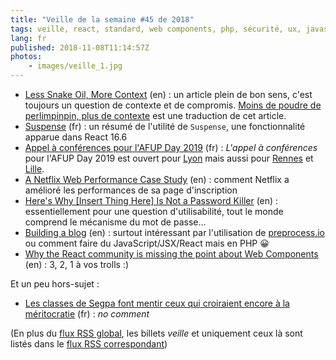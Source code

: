 ```yaml
---
title: "Veille de la semaine #45 de 2018"
tags: veille, react, standard, web components, php, sécurité, ux, javascript, performances, conférence, bonnes pratiques, code
lang: fr
published: 2018-11-08T11:14:57Z
photos:
    - images/veille_1.jpg
---
```

* [Less Snake Oil, More Context](https://dassur.ma/things/less-snakeoil/) (en)&nbsp;: un article plein de bon sens, c'est toujours un question de contexte et de compromis. [Moins de poudre de perlimpinpin, plus de contexte](/post/moins-de-poudre-de-perlimpinpin) est une traduction de cet article.
* [Suspense](https://blog.hadrien.eu/2018/11/05/suspense/) (fr)&nbsp;: un résumé de l'utilité de `Suspense`, une fonctionnalité apparue dans React 16.6
* [Appel à conférences pour l'AFUP Day 2019](https://afup.org/news/1013-repondez-au-cfp-afupday2019) (fr)&nbsp;: _L'appel à conférences_ pour l'AFUP Day 2019 est ouvert pour [Lyon](https://afup.org/event/afupday2019lyon) mais aussi pour [Rennes](https://afup.org/event/afupday2019rennes) et [Lille](https://afup.org/event/afupday2019lille).
* [A Netflix Web Performance Case Study](https://medium.com/dev-channel/a-netflix-web-performance-case-study-c0bcde26a9d9) (en)&nbsp;: comment Netflix a amélioré les performances de sa page d'inscription
* [Here's Why [Insert Thing Here] Is Not a Password Killer](https://www.troyhunt.com/heres-why-insert-thing-here-is-not-a-password-killer/) (en)&nbsp;: essentiellement pour une question d'utilisabilité, tout le monde comprend le mécanisme du mot de passe…
* [Building a blog](https://assertchris.io/post/2018-10-24-building-something-new) (en)&nbsp;: surtout intéressant par l'utilisation de [preprocess.io](https://preprocess.io/) ou comment faire du JavaScript/JSX/React mais en PHP 😀
* [Why the React community is missing the point about Web Components](https://dev.to/ben/why-the-react-community-is-missing-the-point-about-web-components-1ic3) (en)&nbsp;: 3, 2, 1 à vos trolls :)

Et un peu hors-sujet&nbsp;:

* [Les classes de Segpa font mentir ceux qui croiraient encore à la méritocratie](http://www.slate.fr/story/169398/echec-scolaire-education-segpa) (fr)&nbsp;: _no comment_

(En plus du [flux RSS global](/rss.xml), les billets *veille*
et uniquement ceux là sont listés dans le [flux RSS correspondant](/rss/veille.xml))
